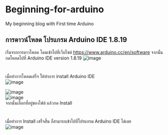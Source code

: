 # Beginning-for-arduino
My beginning blog with First time Arduino


## การดาวน์โหลด โปรแกรม Arduino IDE 1.8.19
เริ่มจากการดาวโหลด โดนเข้าไปที่เว็บไซต์ https://www.arduino.cc/en/software
จากนั้นกดโหลดไปที่ Arduino IDE version 1.8.19
![image](https://user-images.githubusercontent.com/109753614/199952667-b6eae59e-ff06-4587-a7ca-649afe79fdec.png)
#
เมื่อทำการโหลดเสร็จ ให้ทำการ install Arduino IDE                                            
![image](https://user-images.githubusercontent.com/109753614/199952905-f626828d-585b-4900-9ec4-bbf3b295dad2.png)

![image](https://user-images.githubusercontent.com/109753614/199952963-8ff71f2f-08ef-4a43-b1f2-580954c01282.png)                       
![image](https://user-images.githubusercontent.com/109753614/199953108-cd09ba33-e07c-4f89-a244-1fc809b3abe1.png)       
จากนั้นเลือกที่อยู่ของไฟล์ แล้วกด Install
#
เมื่อทำการ Install เสร็จสิ้น
ก็สามารถเข้าไปที่โปรแกรม Arduino IDE ได้เลย                                         
![image](https://user-images.githubusercontent.com/109753614/199953915-65591d95-66d8-436f-a886-9d6b7f68829a.png)



